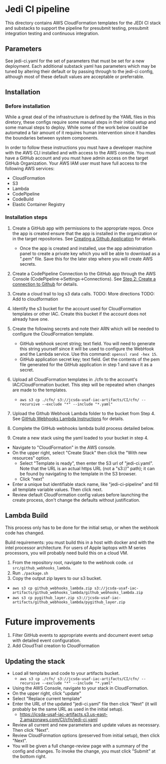 # Jedi CI pipeline

This directory contains AWS CloudFormation templates for the JEDI CI stack and
substacks to support the pipeline for presubmit testing, presubmit integration
testing and continuous integration.


## Parameters

See jedi-ci.yaml for the set of parameters that must be set for a new
deployment. Each additional substack yaml has parameters which may be tuned
by altering their default or by passing through to the jedi-ci config, although
most of these default values are acceptable or preferrable.


## Installation


### Before installation

While a great deal of the infrastructure is defined by the YAML files in this
diretory, these configs require some manual steps in their initial setup and
some manual steps to deploy. While some of the work below could be automated
a fair amount of it requires human intervention since it handles the boundaries
between system components.

In order to follow these instructions you must have a developer machine with
the AWS CLI installed and with access to the AWS console. You must have a GitHub
account and you must have admin access on the target GitHub Organization. Your
AWS IAM user must have full access to the following AWS services:
  - CloudFormation
  - S3
  - Lambda
  - CodePipeline
  - CodeBuild
  - Elastic Container Registry

### Installation steps

1. Create a GitHub app with permissions to the appropriate repos. Once the app
   is created ensure that the app is installed in the organization or in the
   target repositories. See [Creating a Github Application](https://docs.github.com/en/apps/creating-github-apps/creating-github-apps/creating-a-github-app)
   for details.
   * Once the app is created and installed, use the app administration panel to
     create a private key which you will be able to download as a ".pem" file.
     Save this for the later step where you will create AWS secrets.

2. Create a CodePipeline Connection to the GitHub app through the AWS Console
   (CodePipeline->Settings->Connections). See
   [Step 2: Create a connection to Github](https://docs.aws.amazon.com/codepipeline/latest/userguide/connections-github.html#connections-github-console)
   for details.

3. Create a cloud trail to log s3 data calls.
   TODO: More directions
   TODO: Add to cloudformation

4. Identify the s3 bucket for the account used for CloudFormation templates or
   other IAC. Create this bucket if the account does not already have one.

5. Create the following secrets and note their ARN which will be needed to
   configure the CloudFormation template.
   * GitHub webhook secret string; text field. You will need to generate
     this string yourself since it will be used to configure the WebHook and
     the Lambda service. Use this command: `openssl rand -hex 15`.
   * GitHub application secret key; text field. Get the contents of the pem
     file generated for the GitHub application in step 1 and save it as a
     secret.

6. Upload all CloudFormation templates in ./cfn to the account's
   IAC/CloudFormation bucket. This step will be repeated when changes are made
   to the templates.
   * `aws s3 cp ./cfn/ s3://jcsda-usaf-iac-artifacts/CI/cfn/ --recursive --exclude "*" --include "*.yaml"`

7. Upload the Github Webhook Lambda folder to the bucket from Step 4. See
   [GitHub Webhooks Lambda Instructions](src/github_webhooks_lambda/README.md)
   for details.

8. Complete the GitHub webhooks lambda build process detailed below.

9. Create a new stack using the yaml loaded to your bucket in step 4.
  * Navigate to "CloudFormation" in the AWS console.
  * On the upper right, select "Create Stack" then click the "With new
    resources" option.
    - Select "Template is ready", then enter the S3 url of "jedi-ci.yaml". Note
      that the URL is an actual https URL (not a "s3://" path); it can be found
      by navigating to the template in the S3 browser.
    - Click "next"
  * Enter a unique but identifiable stack name, like "jedi-ci-pipeline" and fill
    all template variable values. Then click next.
  * Review default CloudFormation config values before launching the create
    process, don't change the defaults without justification.


## Lambda Build

This process only has to be done for the initial setup, or when the webhook code
has changed.

Build requirements: you must build this in a host with docker and with the intel
processor architecture. For users of Apple laptops with M series processors,
you will probably need build this on a cloud VM.

1) From the repository root, navigate to the webhook code. `cd src/github_webhooks_lambda`.
2) Run `./package.sh`
3) Copy the output zip layers to our s3 bucket.
  - `aws s3 cp github_webhooks_lambda.zip s3://jcsda-usaf-iac-artifacts/github_webhooks_lambda/github_webhooks_lambda.zip`
  - `aws s3 cp pygithub_layer.zip s3://jcsda-usaf-iac-artifacts/github_webhooks_lambda/pygithub_layer.zip`


# Future improvements
1. Filter GitHub events to appropriate events and document event setup with
   detailed event configuration.
2. Add CloudTrail creation to CloudFormation


## Updating the stack

* Load all templates and code to your artifacts bucket.
  - `aws s3 cp ./cfn/ s3://jcsda-usaf-iac-artifacts/CI/cfn/ --recursive --exclude "*" --include "*.yaml"`
* Using the AWS Console, navigate to your stack in CloudFormation.
* On the upper right, click "update"
* Select "Replace current template"
* Enter the URL of the updated "jedi-ci.yaml" file then click "Next" (it will
  probably be the same URL as used in the initial setup).
  - https://jcsda-usaf-iac-artifacts.s3.us-east-2.amazonaws.com/CI/cfn/jedi-ci.yaml
* Review all current and new parameters and update values as necessary. Then
  click "Next".
* Review CloudFormation options (preserved from initial setup), then click
  "Next".
* You will be given a full change-review page with a summary of the config and
  changes. To invoke the change, you must click "Submit" at the bottom right.

